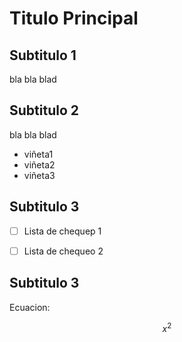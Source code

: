 # Titulo Principal

## Subtitulo 1

bla bla blad

## Subtitulo 2

bla bla blad

* viñeta1
* viñeta2
* viñeta3

## Subtitulo 3

- [ ] Lista de chequep 1

- [ ] Lista de chequeo 2

## Subtitulo 3

Ecuacion:

$$x^2$$
